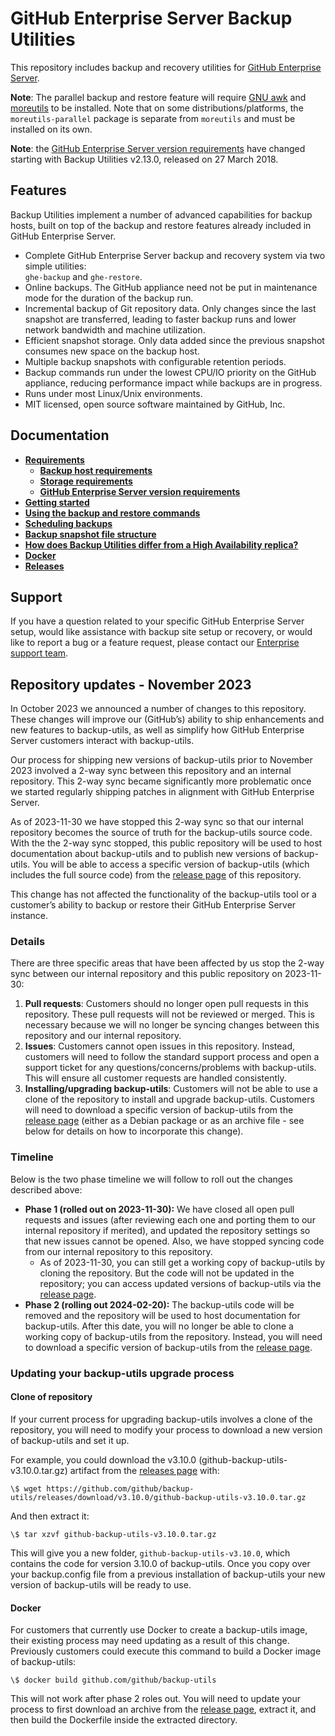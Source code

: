 # GitHub Enterprise Server Backup Utilities

This repository includes backup and recovery utilities for
[GitHub Enterprise Server][1].

**Note**: The parallel backup and restore feature will require [GNU awk](https://www.gnu.org/software/gawk) and [moreutils](https://joeyh.name/code/moreutils) to be installed. Note that on some distributions/platforms, the `moreutils-parallel` package is separate from `moreutils` and must be installed on its own.

**Note**: the [GitHub Enterprise Server version requirements][2] have
changed starting with Backup Utilities v2.13.0, released on 27 March 2018.

## Features

Backup Utilities implement a number of advanced capabilities for backup
hosts, built on top of the backup and restore features already included in
GitHub Enterprise Server.

- Complete GitHub Enterprise Server backup and recovery system via two simple
   utilities:<br>`ghe-backup` and `ghe-restore`.
- Online backups. The GitHub appliance need not be put in maintenance mode for
   the duration of the backup run.
- Incremental backup of Git repository data. Only changes since the last
   snapshot are transferred, leading to faster backup runs and lower network
   bandwidth and machine utilization.
- Efficient snapshot storage. Only data added since the previous snapshot
   consumes new space on the backup host.
- Multiple backup snapshots with configurable retention periods.
- Backup commands run under the lowest CPU/IO priority on the GitHub appliance,
   reducing performance impact while backups are in progress.
- Runs under most Linux/Unix environments.
- MIT licensed, open source software maintained by GitHub, Inc.

## Documentation

- **[Requirements](docs/requirements.md)**
  - **[Backup host requirements](docs/requirements.md#backup-host-requirements)**
  - **[Storage requirements](docs/requirements.md#storage-requirements)**
  - **[GitHub Enterprise Server version requirements](docs/requirements.md#github-enterprise-version-requirements)**
- **[Getting started](docs/getting-started.md)**
- **[Using the backup and restore commands](docs/usage.md)**
- **[Scheduling backups](docs/scheduling-backups.md)**
- **[Backup snapshot file structure](docs/backup-snapshot-file-structure.md)**
- **[How does Backup Utilities differ from a High Availability replica?](docs/faq.md)**
- **[Docker](docs/docker.md)**
- **[Releases](https://github.com/github/enterprise-releases/blob/master/docs/release-backup-utils.md)**

## Support

If you have a question related to your specific GitHub Enterprise Server setup, would like assistance with
backup site setup or recovery, or would like to report a bug or a feature request, please contact our [Enterprise support team][3].


## Repository updates - November 2023

In October 2023 we announced a number of changes to this repository.
These changes will improve our (GitHub’s) ability to ship enhancements and new features to backup-utils,
as well as simplify how GitHub Enterprise Server customers interact with backup-utils.

Our process for shipping new versions of backup-utils prior to November 2023 involved a 2-way sync between this repository and an internal repository.
This 2-way sync became significantly more problematic once we started regularly shipping patches in alignment with GitHub Enterprise Server.

As of 2023-11-30 we have stopped this 2-way sync so that our internal repository becomes the source of truth for the backup-utils source code.
With the the 2-way sync stopped, this public repository will be used to host documentation about backup-utils and to publish new versions of backup-utils.
You will be able to access a specific version of backup-utils (which includes the full source code) from the [release page](https://github.com/github/backup-utils/releases) of this repository.

This change has not affected the functionality of the backup-utils tool or a customer’s ability to backup or restore their GitHub Enterprise Server instance.

### Details

There are three specific areas that have been affected by us stop the 2-way sync between our internal repository and this public repository on 2023-11-30:

1. **Pull requests**: Customers should no longer open pull requests in this repository.
These pull requests will not be reviewed or merged.
This is necessary because we will no longer be syncing changes between this repository and our internal repository.
2. **Issues**: Customers cannot open issues in this repository.
Instead, customers will need to follow the standard support process and open a support ticket for any questions/concerns/problems with backup-utils.
This will ensure all customer requests are handled consistently.
3. **Installing/upgrading backup-utils**: Customers will not be able to use a clone of the repository to install and upgrade backup-utils.
Customers will need to download a specific version of backup-utils from the [release page](https://github.com/github/backup-utils/releases)
(either as a Debian package or as an archive file - see below for details on how to incorporate this change).

### Timeline

Below is the two phase timeline we will follow to roll out the changes described above:

* **Phase 1 (rolled out on 2023-11-30):** We have closed all open pull requests and issues (after reviewing each one and porting them to our internal repository if merited),
and updated the repository settings so that new issues cannot be opened. Also, we have stopped syncing code from our internal repository to this repository.
  * As of 2023-11-30, you can still get a working copy of backup-utils by cloning the repository.
      But the code will not be updated in the repository; you can access updated versions of backup-utils via the [release page](https://github.com/github/backup-utils/releases).
* **Phase 2 (rolling out 2024-02-20):** The backup-utils code will be removed and the repository will be used to host documentation for backup-utils.
After this date, you will no longer be able to clone a working copy of backup-utils from the repository.
Instead, you will need to download a specific version of backup-utils from the [release page](https://github.com/github/backup-utils/releases).

### Updating your backup-utils upgrade process

#### Clone of repository

If your current process for upgrading backup-utils involves a clone of the repository, you will need to modify your process to download a new version of backup-utils and set it up.

For example, you could download the v3.10.0 (github-backup-utils-v3.10.0.tar.gz) artifact from the [releases page](https://github.com/github/backup-utils/releases/tag/v3.10.0) with:

```shell
\$ wget https://github.com/github/backup-utils/releases/download/v3.10.0/github-backup-utils-v3.10.0.tar.gz
```
And then extract it:

```shell
\$ tar xzvf github-backup-utils-v3.10.0.tar.gz
```

This will give you a new folder, `github-backup-utils-v3.10.0`, which contains the code for version 3.10.0 of backup-utils. Once you copy over your backup.config file from a previous installation of backup-utils your new version of backup-utils will be ready to use.

#### Docker

For customers that currently use Docker to create a backup-utils image, their existing process may need updating as a result of this change. Previously customers could execute this command to build a Docker image of backup-utils:

```shell
\$ docker build github.com/github/backup-utils
```

This will not work after phase 2 roles out. You will need to update your process to first download an archive from the [release page](https://github.com/github/backup-utils/releases), extract it, and then build the Dockerfile inside the extracted directory.


[1]: https://github.com/enterprise
[2]: docs/requirements.md#github-enterprise-version-requirements
[3]: https://support.github.com/

